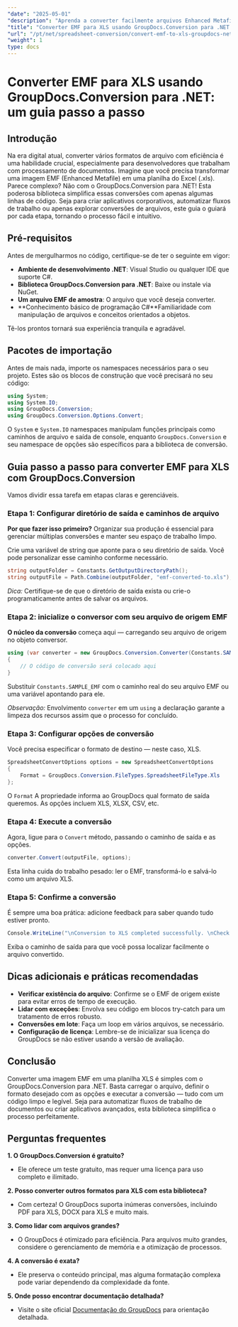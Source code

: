 ```yaml
---
"date": "2025-05-01"
"description": "Aprenda a converter facilmente arquivos Enhanced Metafile (EMF) para o formato Excel (.xls) usando o GroupDocs.Conversion para .NET. Siga este guia completo com exemplos de código e práticas recomendadas."
"title": "Converter EMF para XLS usando GroupDocs.Conversion para .NET - Um guia passo a passo"
"url": "/pt/net/spreadsheet-conversion/convert-emf-to-xls-groupdocs-net-guide/"
"weight": 1
type: docs
---
```

# Converter EMF para XLS usando GroupDocs.Conversion para .NET: um guia passo a passo

## Introdução

Na era digital atual, converter vários formatos de arquivo com eficiência é uma habilidade crucial, especialmente para desenvolvedores que trabalham com processamento de documentos. Imagine que você precisa transformar uma imagem EMF (Enhanced Metafile) em uma planilha do Excel (.xls). Parece complexo? Não com o GroupDocs.Conversion para .NET! Esta poderosa biblioteca simplifica essas conversões com apenas algumas linhas de código. Seja para criar aplicativos corporativos, automatizar fluxos de trabalho ou apenas explorar conversões de arquivos, este guia o guiará por cada etapa, tornando o processo fácil e intuitivo.

## Pré-requisitos

Antes de mergulharmos no código, certifique-se de ter o seguinte em vigor:

- **Ambiente de desenvolvimento .NET**: Visual Studio ou qualquer IDE que suporte C#.
- **Biblioteca GroupDocs.Conversion para .NET**: Baixe ou instale via NuGet.
- **Um arquivo EMF de amostra**: O arquivo que você deseja converter.
- **Conhecimento básico de programação C#**Familiaridade com manipulação de arquivos e conceitos orientados a objetos.

Tê-los prontos tornará sua experiência tranquila e agradável.

## Pacotes de importação

Antes de mais nada, importe os namespaces necessários para o seu projeto. Estes são os blocos de construção que você precisará no seu código:

```csharp
using System;
using System.IO;
using GroupDocs.Conversion;
using GroupDocs.Conversion.Options.Convert;
```

O `System` e `System.IO` namespaces manipulam funções principais como caminhos de arquivo e saída de console, enquanto `GroupDocs.Conversion` e seu namespace de opções são específicos para a biblioteca de conversão.


## Guia passo a passo para converter EMF para XLS com GroupDocs.Conversion

Vamos dividir essa tarefa em etapas claras e gerenciáveis.

### Etapa 1: Configurar diretório de saída e caminhos de arquivo

**Por que fazer isso primeiro?** Organizar sua produção é essencial para gerenciar múltiplas conversões e manter seu espaço de trabalho limpo.

Crie uma variável de string que aponte para o seu diretório de saída. Você pode personalizar esse caminho conforme necessário.

```csharp
string outputFolder = Constants.GetOutputDirectoryPath();
string outputFile = Path.Combine(outputFolder, "emf-converted-to.xls");
```

*Dica:* Certifique-se de que o diretório de saída exista ou crie-o programaticamente antes de salvar os arquivos.


### Etapa 2: inicialize o conversor com seu arquivo de origem EMF

**O núcleo da conversão** começa aqui — carregando seu arquivo de origem no objeto conversor.

```csharp
using (var converter = new GroupDocs.Conversion.Converter(Constants.SAMPLE_EMF))
{
    // O código de conversão será colocado aqui
}
```

Substituir `Constants.SAMPLE_EMF` com o caminho real do seu arquivo EMF ou uma variável apontando para ele.

*Observação:* Envolvimento `converter` em um `using` a declaração garante a limpeza dos recursos assim que o processo for concluído.


### Etapa 3: Configurar opções de conversão

Você precisa especificar o formato de destino — neste caso, XLS.

```csharp
SpreadsheetConvertOptions options = new SpreadsheetConvertOptions
{
    Format = GroupDocs.Conversion.FileTypes.SpreadsheetFileType.Xls
};
```

O `Format` A propriedade informa ao GroupDocs qual formato de saída queremos. As opções incluem XLS, XLSX, CSV, etc.


### Etapa 4: Execute a conversão

Agora, ligue para o `Convert` método, passando o caminho de saída e as opções.

```csharp
converter.Convert(outputFile, options);
```

Esta linha cuida do trabalho pesado: ler o EMF, transformá-lo e salvá-lo como um arquivo XLS.


### Etapa 5: Confirme a conversão

É sempre uma boa prática: adicione feedback para saber quando tudo estiver pronto.

```csharp
Console.WriteLine("\nConversion to XLS completed successfully. \nCheck output in {0}", outputFolder);
```

Exiba o caminho de saída para que você possa localizar facilmente o arquivo convertido.


## Dicas adicionais e práticas recomendadas

- **Verificar existência do arquivo**: Confirme se o EMF de origem existe para evitar erros de tempo de execução.
- **Lidar com exceções**: Envolva seu código em blocos try-catch para um tratamento de erros robusto.
- **Conversões em lote**: Faça um loop em vários arquivos, se necessário.
- **Configuração de licença**: Lembre-se de inicializar sua licença do GroupDocs se não estiver usando a versão de avaliação.


## Conclusão

Converter uma imagem EMF em uma planilha XLS é simples com o GroupDocs.Conversion para .NET. Basta carregar o arquivo, definir o formato desejado com as opções e executar a conversão — tudo com um código limpo e legível. Seja para automatizar fluxos de trabalho de documentos ou criar aplicativos avançados, esta biblioteca simplifica o processo perfeitamente.


## Perguntas frequentes

**1. O GroupDocs.Conversion é gratuito?**  

- Ele oferece um teste gratuito, mas requer uma licença para uso completo e ilimitado.

**2. Posso converter outros formatos para XLS com esta biblioteca?**  

- Com certeza! O GroupDocs suporta inúmeras conversões, incluindo PDF para XLS, DOCX para XLS e muito mais.

**3. Como lidar com arquivos grandes?**  

- O GroupDocs é otimizado para eficiência. Para arquivos muito grandes, considere o gerenciamento de memória e a otimização de processos.

**4. A conversão é exata?**  

- Ele preserva o conteúdo principal, mas alguma formatação complexa pode variar dependendo da complexidade da fonte.

**5. Onde posso encontrar documentação detalhada?**  

- Visite o site oficial [Documentação do GroupDocs](https://docs.groupdocs.com/conversion/net/) para orientação detalhada.